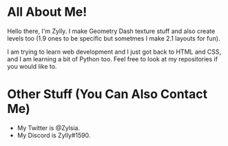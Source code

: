 # All About Me!

Hello there, I'm Zylly. I make Geometry Dash texture stuff and also create levels too (1.9 ones to be specific but sometmes I make 2.1 layouts for fun).

I am trying to learn web development and I just got back to HTML and CSS, and I am learning a bit of Python too. Feel free to look at my repositories if you would like to.

# Other Stuff (You Can Also Contact Me)

- My Twitter is @Zylsia.
- My Discord is Zylly#1590.
